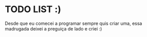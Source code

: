 <h1> TODO LIST :) </h1>
<p> Desde que eu comecei a programar sempre quis criar uma, essa madrugada deixei a preguiça de lado e criei :) </p>
